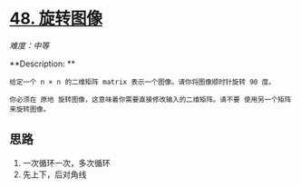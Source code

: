 # [48. 旋转图像](https://leetcode-cn.com/problems/rotate-image/)



*难度：中等*



**Description:  **

```
给定一个 n × n 的二维矩阵 matrix 表示一个图像。请你将图像顺时针旋转 90 度。

你必须在 原地 旋转图像，这意味着你需要直接修改输入的二维矩阵。请不要 使用另一个矩阵来旋转图像。
```



## 思路

1. 一次循环一次，多次循环
2. 先上下，后对角线